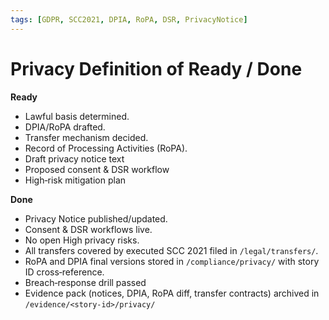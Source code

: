 ```yaml
---
tags: [GDPR, SCC2021, DPIA, RoPA, DSR, PrivacyNotice]
---
```

# Privacy Definition of Ready / Done  

**Ready**  
* Lawful basis determined.  
* DPIA/RoPA drafted.  
* Transfer mechanism decided.  
* Record of Processing Activities (RoPA).
* Draft privacy notice text
* Proposed consent & DSR workflow
* High‑risk mitigation plan

**Done**  
* Privacy Notice published/updated.  
* Consent & DSR workflows live.  
* No open High privacy risks.
* All transfers covered by executed SCC 2021 filed in `/legal/transfers/`.
* RoPA and DPIA final versions stored in `/compliance/privacy/` with story ID cross‑reference.
* Breach‑response drill passed
* Evidence pack (notices, DPIA, RoPA diff, transfer contracts) archived in `/evidence/<story‑id>/privacy/`

